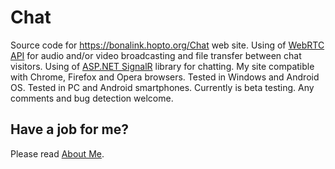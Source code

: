 # Chat
Source code for https://bonalink.hopto.org/Chat web site.
Using of <a href='https://developer.mozilla.org/en-US/docs/Web/API/WebRTC_API' target="_blank">WebRTC API</a> for audio and/or video broadcasting and file transfer between chat visitors.
Using of <a href='https://www.asp.net/signalr' target="_blank">ASP.NET SignalR</a> library for chatting.
My site compatible with Chrome, Firefox and Opera browsers. Tested in Windows and Android OS. Tested in PC and Android smartphones. Currently is beta testing. Any comments and bug detection welcome.
## Have a job for me?
Please read <a href='https://anhr.github.io/AboutMe/' target="_blank">About Me</a>.

